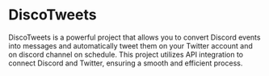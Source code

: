 # DiscoTweets

DiscoTweets is a powerful project that allows you to convert Discord events into messages and automatically tweet them on your Twitter account and on discord channel on schedule. This project utilizes API integration to connect Discord and Twitter, ensuring a smooth and efficient process.
